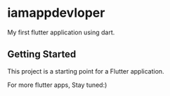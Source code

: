 # iamappdevloper

My first flutter application using dart.

## Getting Started

This project is a starting point for a Flutter application.

For more flutter apps, Stay tuned:)
